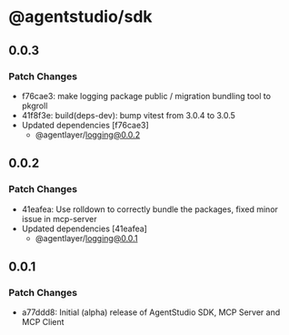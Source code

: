 # @agentstudio/sdk

## 0.0.3

### Patch Changes

- f76cae3: make logging package public / migration bundling tool to pkgroll
- 41f8f3e: build(deps-dev): bump vitest from 3.0.4 to 3.0.5
- Updated dependencies [f76cae3]
  - @agentlayer/logging@0.0.2

## 0.0.2

### Patch Changes

- 41eafea: Use rolldown to correctly bundle the packages, fixed minor issue in mcp-server
- Updated dependencies [41eafea]
  - @agentlayer/logging@0.0.1

## 0.0.1

### Patch Changes

- a77ddd8: Initial (alpha) release of AgentStudio SDK, MCP Server and MCP Client
